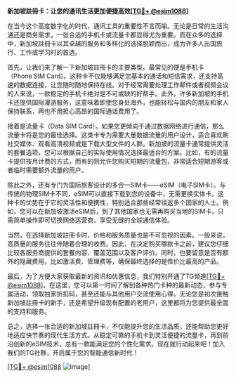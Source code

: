 **新加坡註冊卡：让您的通讯生活更加便捷高效[[TG💪+ @esim1088](https://t.me/s/esim1088)]**

在当今这个高度数字化的时代，通讯工具的重要性不言而喻。无论是日常的生活沟通还是商务需求，一张合适的手机卡或流量卡都显得尤为重要。而在众多的选择中，新加坡註冊卡以其卓越的服务和多样化的选择脱颖而出，成为许多人出国旅行、工作或学习时的首选。

首先，让我们来了解一下新加坡註冊卡的主要类型。最常见的便是手机卡（Phone SIM Card）。这种卡不仅能够满足您基本的通话和短信需求，还支持高速的数据连接，让您随时随地保持在线。对于经常需要处理工作邮件或者视频会议的人来说，一款稳定的手机卡绝对是不可或缺的好帮手。此外，许多新加坡的手机卡还提供国际漫游服务，这意味着即使您身处海外，也能轻松与国内的朋友和家人保持联系，再也不用担心高昂的国际通话费用了。

接着是流量卡（Data SIM Card）。如果您更倾向于通过数据网络进行通信，那么流量卡将是您的最佳选择。这类卡专为需要大量数据流量的用户设计，适合喜欢刷社交媒体、观看高清视频或是下载大型文件的人群。新加坡的流量卡通常提供灵活的套餐选项，您可以根据自己的实际使用情况选择最适合的方案。比如，有的流量卡提供按月计费的方式，而有的则允许您购买短期的流量包，非常适合短期游客或者临时需要额外流量的用户。

除此之外，还有专门为国际旅客设计的多合一SIM卡——eSIM（电子SIM卡）。与传统的物理SIM卡不同，eSIM可以直接下载到您的设备中，无需更换实体卡。这种卡的优势在于它的灵活性和便携性，特别适合那些经常往返多个国家的人士。例如，您可以在新加坡激活eSIM后，到了其他国家也无需再购买当地的SIM卡，只需简单操作即可切换网络运营商，享受无缝的全球通信体验。

当然，在选择新加坡註冊卡时，价格和服务质量也是不可忽视的因素。一般来说，高质量的服务往往伴随着合理的收费。因此，在决定购买哪款卡之前，建议您仔细比较各服务商提供的套餐内容、覆盖范围以及客户评价。同时，也要留意是否有额外的隐藏费用，比如激活费、管理费等，确保最终选择的是性价比最高的产品。

最后，为了方便大家获取最新的资讯和优惠信息，我们特别开通了TG频道[[TG💪+ @esim1088](https://t.me/s/esim1088)]。在这里，您可以第一时间了解到各种热门卡种的最新动态，参与专属活动，领取独家折扣码，甚至还能与其他用户交流使用心得。无论您是初次接触新加坡註冊卡的新手，还是希望升级现有配置的老用户，这里都将为您提供最全面的支持和服务。

总之，选择一张合适的新加坡註冊卡，不仅能提升您的生活品质，还能帮助您更好地适应快节奏的现代生活方式。从稳定可靠的手机卡到灵活便捷的流量卡，再到前沿创新的eSIM技术，总有一款能满足您的个性化需求。现在就行动起来吧！加入我们的TG社群，开启属于您的智能通信新时代！

[[TG💪+ @esim1088](https://t.me/s/esim1088) ![Image](https://i.postimg.cc/4NQfJmqS/Snipaste-2025-05-13-00-14-12.png)]